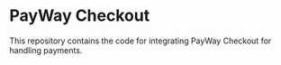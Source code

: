 # PayWay Checkout

This repository contains the code for integrating PayWay Checkout for handling payments.
